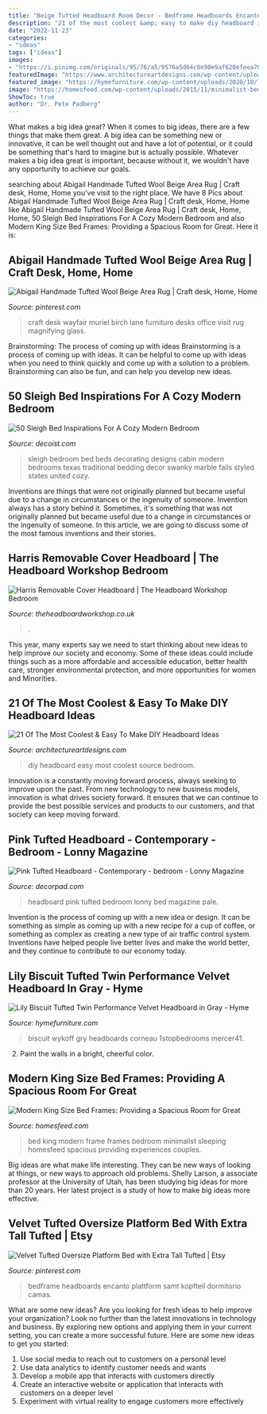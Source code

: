 ```yaml
---
title: "Beige Tufted Headboard Room Decor - Bedframe Headboards Encanto Plattform Samt Kopfteil Dormitorio Camas"
description: "21 of the most coolest &amp; easy to make diy headboard ideas"
date: "2022-11-23"
categories:
- "ideas"
tags: ["ideas"]
images:
- "https://i.pinimg.com/originals/95/76/a5/9576a5d64c8e90e9af620efeea700484.jpg"
featuredImage: "https://www.architectureartdesigns.com/wp-content/uploads/2015/03/911-630x472.jpg"
featured_image: "https://hymefurniture.com/wp-content/uploads/2020/10/lily-biscuit-tufted-twin-performance-velvet-headboard-in-gray_5f9705ba2ce2c.jpeg"
image: "https://homesfeed.com/wp-content/uploads/2015/11/minimalist-bedroom-ideas-with-modern-king-size-bed-frame-and-awesome-wall-decoration-with-modern-and-minimalist-nightstands-and-unique-table-lamp.jpg"
ShowToc: true
author: "Dr. Pete Padberg"
---
```



What makes a big idea great?
When it comes to big ideas, there are a few things that make them great. A big idea can be something new or innovative, it can be well thought out and have a lot of potential, or it could be something that's hard to imagine but is actually possible. Whatever makes a big idea great is important, because without it, we wouldn't have any opportunity to achieve our goals.

	

		
searching about Abigail Handmade Tufted Wool Beige Area Rug | Craft desk, Home, Home you've visit to the right place. We have 8 Pics about Abigail Handmade Tufted Wool Beige Area Rug | Craft desk, Home, Home like Abigail Handmade Tufted Wool Beige Area Rug | Craft desk, Home, Home, 50 Sleigh Bed Inspirations For A Cozy Modern Bedroom and also Modern King Size Bed Frames: Providing a Spacious Room for Great. Here it is:
		
    
## Abigail Handmade Tufted Wool Beige Area Rug | Craft Desk, Home, Home

<img loading=lazy src="https://i.pinimg.com/originals/95/76/a5/9576a5d64c8e90e9af620efeea700484.jpg" onerror="this.onerror=null;this.src='https://tse2.mm.bing.net/th?id=OIP.0yo2ikfE1nmCUwd2_ehHuAHaHa&amp;pid=15.1';" alt="Abigail Handmade Tufted Wool Beige Area Rug | Craft desk, Home, Home">

_Source: pinterest.com_

>craft desk wayfair muriel birch lane furniture desks office visit rug magnifying glass. 

	

Brainstorming: The process of coming up with ideas
Brainstorming is a process of coming up with ideas. It can be helpful to come up with ideas when you need to think quickly and come up with a solution to a problem. Brainstorming can also be fun, and can help you develop new ideas.

    
## 50 Sleigh Bed Inspirations For A Cozy Modern Bedroom

<img loading=lazy src="http://cdn.decoist.com/wp-content/uploads/2013/11/Cabin-styled-bedroom-with-a-large-sleigh-bed.jpg" onerror="this.onerror=null;this.src='https://tse3.mm.bing.net/th?id=OIP.nIV7P3xbNhyMmkvtYP0Q_QHaE2&amp;pid=15.1';" alt="50 Sleigh Bed Inspirations For A Cozy Modern Bedroom">

_Source: decoist.com_

>sleigh bedroom bed beds decorating designs cabin modern bedrooms texas traditional bedding decor swanky marble falls styled states united cozy. 

	

Inventions are things that were not originally planned but became useful due to a change in circumstances or the ingenuity of someone.
Invention always has a story behind it. Sometimes, it's something that was not originally planned but became useful due to a change in circumstances or the ingenuity of someone. In this article, we are going to discuss some of the most famous inventions and their stories.

    
## Harris Removable Cover Headboard | The Headboard Workshop Bedroom

<img loading=lazy src="https://www.theheadboardworkshop.co.uk/advice/wp-content/uploads/2020/06/HarrisHeadboard.png" onerror="this.onerror=null;this.src='https://tse1.mm.bing.net/th?id=OIP.s2XPiNftOW21zJqODuoQfgHaFg&amp;pid=15.1';" alt="Harris Removable Cover Headboard | The Headboard Workshop Bedroom">

_Source: theheadboardworkshop.co.uk_

>. 

	

This year, many experts say we need to start thinking about new ideas to help improve our society and economy. Some of these ideas could include things such as a more affordable and accessible education, better health care, stronger environmental protection, and more opportunities for women and Minorities.

    
## 21 Of The Most Coolest &amp; Easy To Make DIY Headboard Ideas

<img loading=lazy src="https://www.architectureartdesigns.com/wp-content/uploads/2015/03/911-630x472.jpg" onerror="this.onerror=null;this.src='https://tse3.mm.bing.net/th?id=OIP.Cth74Dv4UY911r3mL-SBtQHaFj&amp;pid=15.1';" alt="21 Of The Most Coolest &amp; Easy To Make DIY Headboard Ideas">

_Source: architectureartdesigns.com_

>diy headboard easy most coolest source bedroom. 

	

Innovation is a constantly moving forward process, always seeking to improve upon the past. From new technology to new business models, innovation is what drives society forward. It ensures that we can continue to provide the best possible services and products to our customers, and that society can keep moving forward.

    
## Pink Tufted Headboard - Contemporary - Bedroom - Lonny Magazine

<img loading=lazy src="https://cdn.decorpad.com/photos/2013/04/02/e5d5df5d2a3b.jpg" onerror="this.onerror=null;this.src='https://tse3.mm.bing.net/th?id=OIP.zQnnN3ZomprdAd-ED9SsjQHaF8&amp;pid=15.1';" alt="Pink Tufted Headboard - Contemporary - bedroom - Lonny Magazine">

_Source: decorpad.com_

>headboard pink tufted bedroom lonny bed magazine pale. 

	

Invention is the process of coming up with a new idea or design. It can be something as simple as coming up with a new recipe for a cup of coffee, or something as complex as creating a new type of air traffic control system. Inventions have helped people live better lives and make the world better, and they continue to contribute to our economy today.

    
## Lily Biscuit Tufted Twin Performance Velvet Headboard In Gray - Hyme

<img loading=lazy src="https://hymefurniture.com/wp-content/uploads/2020/10/lily-biscuit-tufted-twin-performance-velvet-headboard-in-gray_5f9705ba2ce2c.jpeg" onerror="this.onerror=null;this.src='https://tse1.mm.bing.net/th?id=OIP.EnTyOOGefzTtqbUFfL4uhgHaHa&amp;pid=15.1';" alt="Lily Biscuit Tufted Twin Performance Velvet Headboard in Gray - Hyme">

_Source: hymefurniture.com_

>biscuit wykoff gry headboards corneau 1stopbedrooms mercer41. 

	

2. Paint the walls in a bright, cheerful color.

    
## Modern King Size Bed Frames: Providing A Spacious Room For Great

<img loading=lazy src="https://homesfeed.com/wp-content/uploads/2015/11/minimalist-bedroom-ideas-with-modern-king-size-bed-frame-and-awesome-wall-decoration-with-modern-and-minimalist-nightstands-and-unique-table-lamp.jpg" onerror="this.onerror=null;this.src='https://tse1.mm.bing.net/th?id=OIP.jBL5zc-b6XwdgKmuBrs3TgHaEC&amp;pid=15.1';" alt="Modern King Size Bed Frames: Providing a Spacious Room for Great">

_Source: homesfeed.com_

>bed king modern frame frames bedroom minimalist sleeping homesfeed spacious providing experiences couples. 

	

Big ideas are what make life interesting. They can be new ways of looking at things, or new ways to approach old problems. Shelly Larson, a associate professor at the University of Utah, has been studying big ideas for more than 20 years. Her latest project is a study of how to make big ideas more effective.

    
## Velvet Tufted Oversize Platform Bed With Extra Tall Tufted | Etsy

<img loading=lazy src="https://i.pinimg.com/originals/56/f1/b8/56f1b8a2946844a8e4e375441b706f42.jpg" onerror="this.onerror=null;this.src='https://tse3.mm.bing.net/th?id=OIP.eJD-Opf68H2Hgunv6Ht2EAHaJ3&amp;pid=15.1';" alt="Velvet Tufted Oversize Platform Bed with Extra Tall Tufted | Etsy">

_Source: pinterest.com_

>bedframe headboards encanto plattform samt kopfteil dormitorio camas. 

	

What are some new ideas?
Are you looking for fresh ideas to help improve your organization? Look no further than the latest innovations in technology and business. By exploring new options and applying them in your current setting, you can create a more successful future. Here are some new ideas to get you started: 
1. Use social media to reach out to customers on a personal level 
2. Use data analytics to identify customer needs and wants 
3. Develop a mobile app that interacts with customers directly 
4. Create an interactive website or application that interacts with customers on a deeper level 
5. Experiment with virtual reality to engage customers more effectively 

